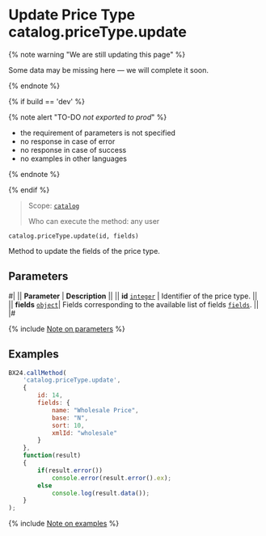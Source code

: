 # Update Price Type catalog.priceType.update

{% note warning "We are still updating this page" %}

Some data may be missing here — we will complete it soon.

{% endnote %}

{% if build == 'dev' %}

{% note alert "TO-DO _not exported to prod_" %}

- the requirement of parameters is not specified
- no response in case of error 
- no response in case of success
- no examples in other languages
  
{% endnote %}

{% endif %}

> Scope: [`catalog`](../../scopes/permissions.md)
>
> Who can execute the method: any user

```http
catalog.priceType.update(id, fields)
```

Method to update the fields of the price type.

## Parameters

#|
|| **Parameter** | **Description** ||
|| **id**
[`integer`](../../data-types.md) | Identifier of the price type. ||
|| **fields** 
[`object`](../../data-types.md)|  Fields corresponding to the available list of fields [`fields`](catalog-price-type-get-fields.md). ||
|#

{% include [Note on parameters](../../../_includes/required.md) %}

## Examples

```javascript
BX24.callMethod(
    'catalog.priceType.update',
    {
        id: 14,
        fields: {
            name: "Wholesale Price",
            base: "N",
            sort: 10,
            xmlId: "wholesale"
        }
    },
    function(result)
    {
        if(result.error())
            console.error(result.error().ex);
        else
            console.log(result.data());
    }
);
```
{% include [Note on examples](../../../_includes/examples.md) %}